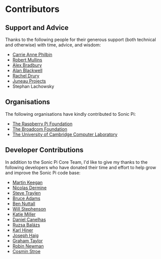 # Contributors

## Support and Advice

Thanks to the following people for their generous support (both technical and otherwise) with time, advice, and wisdom:

* [Carrie Anne Philbin](https://twitter.com/missphilbin)
* [Robert Mullins](http://www.cl.cam.ac.uk/~rdm34/)
* [Alex Bradbury](https://twitter.com/asbradbury)
* [Alan Blackwell](http://www.cl.cam.ac.uk/~afb21/)
* [Rachel Drury](https://twitter.com/Rachel_Drury)
* [Juneau Projects](http://www.juneauprojects.co.uk)
* Stephan Lachowsky

## Organisations

The following organisations have kindly contributed to Sonic Pi:

* [The Raspberry Pi Foundation](http://www.raspberrypi.org)
* [The Broadcom Foundation](http://www.broadcomfoundation.org)
* [The University of Cambridge Computer Laboratory](http://www.cl.cam.ac.uk)

## Developer Contributions

In addition to the Sonic Pi Core Team, I'd like to give my thanks to
the following developers who have donated their time and effort to help
grow and improve the Sonic Pi code base:

* [Martin Keegan](https://github.com/mk270)
* [Nicolas Dermine](https://github.com/nicoder)
* [Steve Traylen](https://github.com/traylenator)
* [Bruce Adams](https://github.com/bruceadams)
* [Ben Nuttall](https://github.com/bennuttall)
* [Will Stephenson](https://github.com/wstephenson)
* [Katie Miller](https://github.com/codemiller)
* [Daniel Canelhas](https://github.com/dcanelhas)
* [Ruzsa Balázs](https://github.com/cellux)
* [Karl Hiner](https://github.com/khiner)
* [Joseph Haig](https://github.com/jrmhaig)
* [Graham Taylor](https://github.com/vinnievg)
* [Robin Newman](https://github.com/rbnpi)
* [Cosmin Stroe](https://github.com/cstroe)
